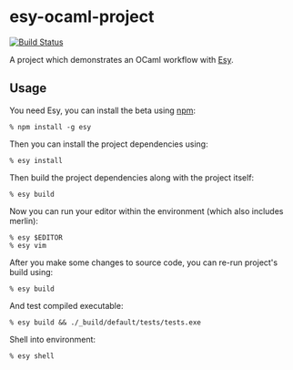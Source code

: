 # esy-ocaml-project

[![Build Status](https://travis-ci.org/esy-ocaml/esy-ocaml-project.svg?branch=master)](https://travis-ci.org/esy-ocaml/esy-ocaml-project)

A project which demonstrates an OCaml workflow with [Esy][].

[Esy]: https://github.com/esy-ocaml/esy
[npm]: https://www.npmjs.com

## Usage

You need Esy, you can install the beta using [npm][]:

    % npm install -g esy

Then you can install the project dependencies using:

    % esy install

Then build the project dependencies along with the project itself:

    % esy build

Now you can run your editor within the environment (which also includes merlin):

    % esy $EDITOR
    % esy vim

After you make some changes to source code, you can re-run project's build
using:

    % esy build

And test compiled executable:

    % esy build && ./_build/default/tests/tests.exe 

Shell into environment:

    % esy shell

